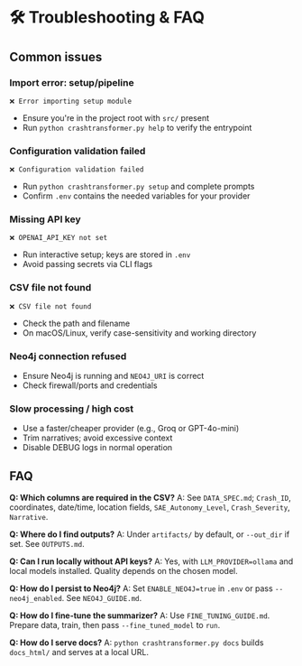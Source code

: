 # 🛠️ Troubleshooting & FAQ

## Common issues

### Import error: setup/pipeline

```
❌ Error importing setup module
```

- Ensure you're in the project root with `src/` present
- Run `python crashtransformer.py help` to verify the entrypoint

### Configuration validation failed

```
❌ Configuration validation failed
```

- Run `python crashtransformer.py setup` and complete prompts
- Confirm `.env` contains the needed variables for your provider

### Missing API key

```
❌ OPENAI_API_KEY not set
```

- Run interactive setup; keys are stored in `.env`
- Avoid passing secrets via CLI flags

### CSV file not found

```
❌ CSV file not found
```

- Check the path and filename
- On macOS/Linux, verify case-sensitivity and working directory

### Neo4j connection refused

- Ensure Neo4j is running and `NEO4J_URI` is correct
- Check firewall/ports and credentials

### Slow processing / high cost

- Use a faster/cheaper provider (e.g., Groq or GPT-4o-mini)
- Trim narratives; avoid excessive context
- Disable DEBUG logs in normal operation

## FAQ

**Q: Which columns are required in the CSV?**
A: See `DATA_SPEC.md`; `Crash_ID`, coordinates, date/time, location fields, `SAE_Autonomy_Level`, `Crash_Severity`, `Narrative`.

**Q: Where do I find outputs?**
A: Under `artifacts/` by default, or `--out_dir` if set. See `OUTPUTS.md`.

**Q: Can I run locally without API keys?**
A: Yes, with `LLM_PROVIDER=ollama` and local models installed. Quality depends on the chosen model.

**Q: How do I persist to Neo4j?**
A: Set `ENABLE_NEO4J=true` in `.env` or pass `--neo4j_enabled`. See `NEO4J_GUIDE.md`.

**Q: How do I fine-tune the summarizer?**
A: Use `FINE_TUNING_GUIDE.md`. Prepare data, train, then pass `--fine_tuned_model` to `run`.

**Q: How do I serve docs?**
A: `python crashtransformer.py docs` builds `docs_html/` and serves at a local URL.
